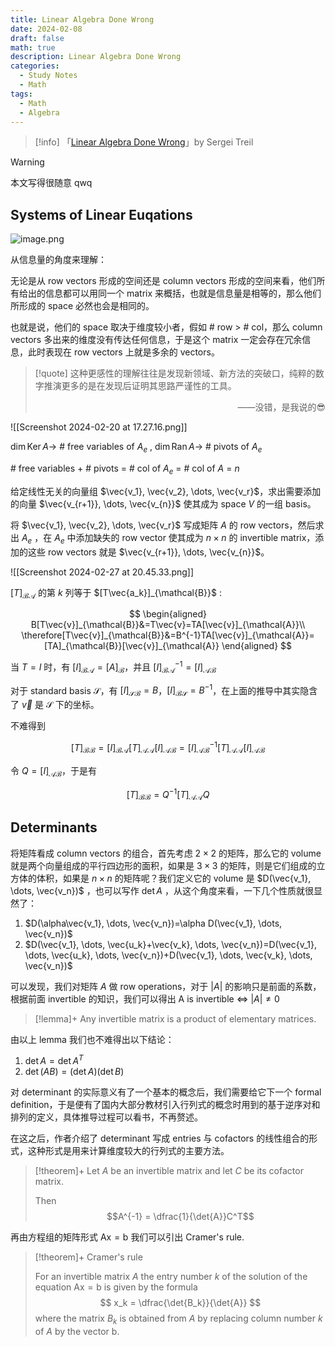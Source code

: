 ```yaml
---
title: Linear Algebra Done Wrong
date: 2024-02-08
draft: false
math: true
description: Linear Algebra Done Wrong
categories:
  - Study Notes
  - Math
tags:
  - Math
  - Algebra
---
```


> [!info] 
> 「[Linear Algebra Done Wrong](https://sites.google.com/a/brown.edu/sergei-treil-homepage/linear-algebra-done-wrong)」by Sergei Treil

> [!warning] 
> 本文写得很随意 qwq


## Systems of Linear Euqations

![image.png](https://fastly.jsdelivr.net/gh/f1a3h/imgs/202402191510320.png)

从信息量的角度来理解：

无论是从 row vectors 形成的空间还是 column vectors 形成的空间来看，他们所有给出的信息都可以用同一个 matrix 来概括，也就是信息量是相等的，那么他们所形成的 space 必然也会是相同的。

也就是说，他们的 space 取决于维度较小者，假如 # row > # col，那么 column vectors 多出来的维度没有传达任何信息，于是这个 matrix 一定会存在冗余信息，此时表现在 row vectors 上就是多余的 vectors。

> [!quote]
> 这种更感性的理解往往是发现新领域、新方法的突破口，纯粹的数字推演更多的是在发现后证明其思路严谨性的工具。
> <p align="right">——没错，是我说的😎</p>

![[Screenshot 2024-02-20 at 17.27.16.png]]

$\dim{\mathrm{Ker}\, A}\rightarrow$ # free variables of $A_e$ , $\dim{\mathrm{Ran}\, A} \rightarrow$  # pivots of $A_e$ 

\# free variables + \# pivots = \# col of $A_e$ = \# col of $A$ = $n$

给定线性无关的向量组 $\vec{v_1}, \vec{v_2}, \dots, \vec{v_r}$，求出需要添加的向量 $\vec{v_{r+1}}, \dots, \vec{v_{n}}$ 使其成为 space $V$ 的一组 basis。

将 $\vec{v_1}, \vec{v_2}, \dots, \vec{v_r}$ 写成矩阵 $A$ 的 row vectors，然后求出 $A_e$ ，在 $A_e$ 中添加缺失的 row vector 使其成为 $n\times n$ 的 invertible matrix，添加的这些 row vectors 就是 $\vec{v_{r+1}}, \dots, \vec{v_{n}}$。

![[Screenshot 2024-02-27 at 20.45.33.png]]

$[T]_{\mathcal{BA}}$ 的第 $k$ 列等于 $[T\vec{a_k}]_{\mathcal{B}}$ :

$$
\begin{aligned}
B[T\vec{v}]_{\mathcal{B}}&=T\vec{v}=TA[\vec{v}]_{\mathcal{A}}\\
\therefore[T\vec{v}]_{\mathcal{B}}&=B^{-1}TA[\vec{v}]_{\mathcal{A}}=[TA]_{\mathcal{B}}[\vec{v}]_{\mathcal{A}}
\end{aligned}
$$

当 $T=I$ 时，有 $[I]_{\mathcal{BA}}=[A]_{\mathcal{B}}$，并且 $[I]^{-1}_{\mathcal{BA}}=[I]_{\mathcal{AB}}$

对于 standard basis $\mathcal{S}$，有 $[I]_{\mathcal{SB}}=B$，$[I]_{\mathcal{BS}}=B^{-1}$，在上面的推导中其实隐含了 $\vec{v}$ 是 $\mathcal{S}$ 下的坐标。

不难得到

$$
[T]_{\mathcal{BB}} = [I]_{\mathcal{BA}}[T]_{\mathcal{AA}}[I]_{\mathcal{AB}}=[I]_{\mathcal{AB}}^{-1}[T]_{\mathcal{AA}}[I]_{\mathcal{AB}}
$$

令 $Q=[I]_{\mathcal{AB}}$，于是有

$$
[T]_{\mathcal{BB}} = Q^{-1}[T]_{\mathcal{AA}}Q
$$

## Determinants

将矩阵看成 column vectors 的组合，首先考虑 $2\times 2$ 的矩阵，那么它的 volume 就是两个向量组成的平行四边形的面积，如果是 $3\times 3$ 的矩阵，则是它们组成的立方体的体积，如果是 $n\times n$ 的矩阵呢？我们定义它的 volume 是 $D(\vec{v_1}, \dots, \vec{v_n})$ ，也可以写作 $\det A$ ，从这个角度来看，一下几个性质就很显然了：

1. $D(\alpha\vec{v_1}, \dots, \vec{v_n})=\alpha D(\vec{v_1}, \dots, \vec{v_n})$
2. $D(\vec{v_1}, \dots, \vec{u_k}+\vec{v_k}, \dots, \vec{v_n})=D(\vec{v_1}, \dots, \vec{u_k}, \dots, \vec{v_n})+D(\vec{v_1}, \dots, \vec{v_k}, \dots, \vec{v_n})$

可以发现，我们对矩阵 $A$ 做 row operations，对于 $|A|$ 的影响只是前面的系数，根据前面 invertible 的知识，我们可以得出 A is invertible $\iff$ $|A| \not= 0$

> [!lemma]+
> Any invertible matrix is a product of elementary matrices.

由以上 lemma 我们也不难得出以下结论：

1. $\det{A} = \det{A^T}$
2. $\det{(AB)}=(\det{A})(\det{B})$

对 determinant 的实际意义有了一个基本的概念后，我们需要给它下一个 formal definition，于是便有了国内大部分教材引入行列式的概念时用到的基于逆序对和排列的定义，具体推导过程可以看书，不再赘述。

在这之后，作者介绍了 determinant 写成 entries 与 cofactors 的线性组合的形式，这种形式是用来计算维度较大的行列式的主要方法。

> [!theorem]+
> Let $A$ be an invertible matrix and let $C$ be its cofactor matrix.
> 
> Then
> $$A^{-1} = \dfrac{1}{\det{A}}C^T$$

再由方程组的矩阵形式 $\mathrm{Ax=b}$ 我们可以引出 Cramer's rule.

> [!theorem]+ Cramer's rule
> 
> For an invertible matrix $A$ the entry number $k$ of the solution of the equation $\mathrm{Ax = b}$ is given by the formula
> $$ x_k = \dfrac{\det{B_k}}{\det{A}} $$
> where the matrix $B_k$ is obtained from $A$ by replacing column number $k$ of $A$ by the vector $\mathrm{b}$.

